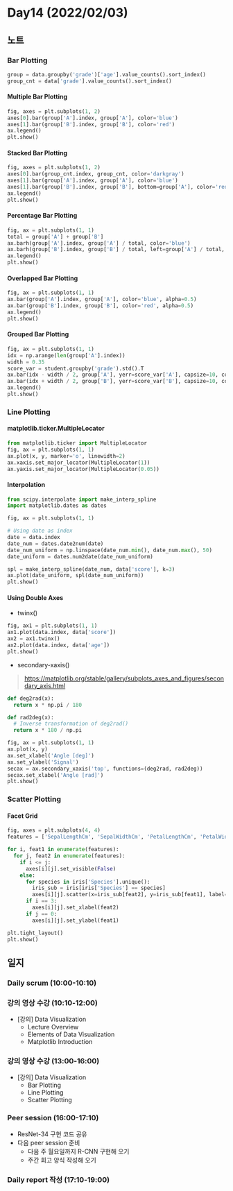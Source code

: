 # Day14 (2022/02/03)

## 노트

### Bar Plotting

```python
group = data.groupby('grade')['age'].value_counts().sort_index()
group_cnt = data['grade'].value_counts().sort_index()
```

#### Multiple Bar Plotting

```python
fig, axes = plt.subplots(1, 2)
axes[0].bar(group['A'].index, group['A'], color='blue')
axes[1].bar(group['B'].index, group['B'], color='red')
ax.legend()
plt.show()
```

#### Stacked Bar Plotting

```python
fig, axes = plt.subplots(1, 2)
axes[0].bar(group_cnt.index, group_cnt, color='darkgray')
axes[1].bar(group['A'].index, group['A'], color='blue')
axes[1].bar(group['B'].index, group['B'], bottom=group['A'], color='red')
ax.legend()
plt.show()
```

#### Percentage Bar Plotting

```python
fig, ax = plt.subplots(1, 1)
total = group['A'] + group['B']
ax.barh(group['A'].index, group['A'] / total, color='blue')
ax.barh(group['B'].index, group['B'] / total, left=group['A'] / total, color='red')
ax.legend()
plt.show()
```

#### Overlapped Bar Plotting

```python
fig, ax = plt.subplots(1, 1)
ax.bar(group['A'].index, group['A'], color='blue', alpha=0.5)
ax.bar(group['B'].index, group['B'], color='red', alpha=0.5)
ax.legend()
plt.show()
```

#### Grouped Bar Plotting

```python
fig, ax = plt.subplots(1, 1)
idx = np.arange(len(group['A'].index))
width = 0.35
score_var = student.groupby('grade').std().T
ax.bar(idx - width / 2, group['A'], yerr=score_var['A'], capsize=10, color='blue', width=width)
ax.bar(idx + width / 2, group['B'], yerr=score_var['B'], capsize=10, color='red', width=width)
ax.legend()
plt.show()
```

### Line Plotting

#### matplotlib.ticker.MultipleLocator

```python
from matplotlib.ticker import MultipleLocator
fig, ax = plt.subplots(1, 1)
ax.plot(x, y, marker='o', linewidth=2)
ax.xaxis.set_major_locator(MultipleLocator(1))
ax.yaxis.set_major_locator(MultipleLocator(0.05))
```

#### Interpolation

```python
from scipy.interpolate import make_interp_spline
import matplotlib.dates as dates

fig, ax = plt.subplots(1, 1)

# Using date as index
date = data.index
date_num = dates.date2num(date)
date_num_uniform = np.linspace(date_num.min(), date_num.max(), 50)
date_uniform = dates.num2date(date_num_uniform)

spl = make_interp_spline(date_num, data['score'], k=3)
ax.plot(date_uniform, spl(date_num_uniform))
plt.show()
```

#### Using Double Axes

  * twinx()

```python
fig, ax1 = plt.subplots(1, 1)
ax1.plot(data.index, data['score'])
ax2 = ax1.twinx()
ax2.plot(data.index, data['age'])
plt.show()
```

  * secondary-xaxis()

> https://matplotlib.org/stable/gallery/subplots_axes_and_figures/secondary_axis.html

```python
def deg2rad(x):
  return x * np.pi / 180

def rad2deg(x):
  # Inverse transformation of deg2rad()
  return x * 180 / np.pi

fig, ax = plt.subplots(1, 1)
ax.plot(x, y)
ax.set_xlabel('Angle [deg]')
ax.set_ylabel('Signal')
secax = ax.secondary_xaxis('top', functions=(deg2rad, rad2deg))
secax.set_xlabel('Angle [rad]')
plt.show()
```

### Scatter Plotting

#### Facet Grid

```python
fig, axes = plt.subplots(4, 4)
features = ['SepalLengthCm', 'SepalWidthCm', 'PetalLengthCm', 'PetalWidthCm']

for i, feat1 in enumerate(features):
  for j, feat2 in enumerate(features):
    if i <= j:
      axes[i][j].set_visible(False)
    else:
      for species in iris['Species'].unique():
        iris_sub = iris[iris['Species'] == species]
        axes[i][j].scatter(x=iris_sub[feat2], y=iris_sub[feat1], label=species, alpha=0.5)
      if i == 3:
        axes[i][j].set_xlabel(feat2)
      if j == 0:
        axes[i][j].set_ylabel(feat1)

plt.tight_layout()
plt.show()
```

## 일지

### Daily scrum (10:00-10:10)

### 강의 영상 수강 (10:10-12:00)

  * [강의] Data Visualization
    * Lecture Overview
    * Elements of Data Visualization
    * Matplotlib Introduction

### 강의 영상 수강 (13:00-16:00)

  * [강의] Data Visualization
    * Bar Plotting
    * Line Plotting
    * Scatter Plotting

### Peer session (16:00-17:10)

  * ResNet-34 구현 코드 공유
  * 다음 peer session 준비
    * 다음 주 월요일까지 R-CNN 구현해 오기
    * 주간 회고 양식 작성해 오기

### Daily report 작성 (17:10-19:00)
